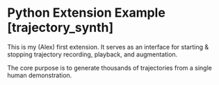 # Python Extension Example [trajectory_synth]

This is my (Alex) first extension. It serves as an interface for starting & stopping
trajectory recording, playback, and augmentation.

The core purpose is to generate thousands of trajectories from a single human demonstration.
